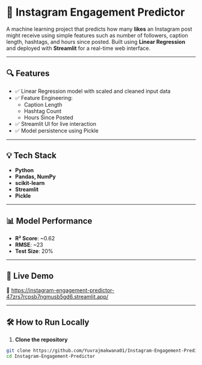 # 📲 Instagram Engagement Predictor

A machine learning project that predicts how many **likes** an Instagram post might receive using simple features such as number of followers, caption length, hashtags, and hours since posted. Built using **Linear Regression** and deployed with **Streamlit** for a real-time web interface.

---

## 🔍 Features

- ✅ Linear Regression model with scaled and cleaned input data
- ✅ Feature Engineering:
  - Caption Length
  - Hashtag Count
  - Hours Since Posted
- ✅ Streamlit UI for live interaction
- ✅ Model persistence using Pickle

---

## 💡 Tech Stack

- **Python**
- **Pandas, NumPy**
- **scikit-learn**
- **Streamlit**
- **Pickle**

---

## 📊 Model Performance

- **R² Score**: ~0.62
- **RMSE**: ~23
- **Test Size**: 20%

---

## 🚀 Live Demo

🔗 https://instagram-engagement-predictor-47zrs7rcpsb7ngmusb5gd6.streamlit.app/

---

## 🛠️ How to Run Locally

1. **Clone the repository**

```bash
git clone https://github.com/Yuvrajmakwana01/Instagram-Engagement-Predictor.git
cd Instagram-Engagement-Predictor
